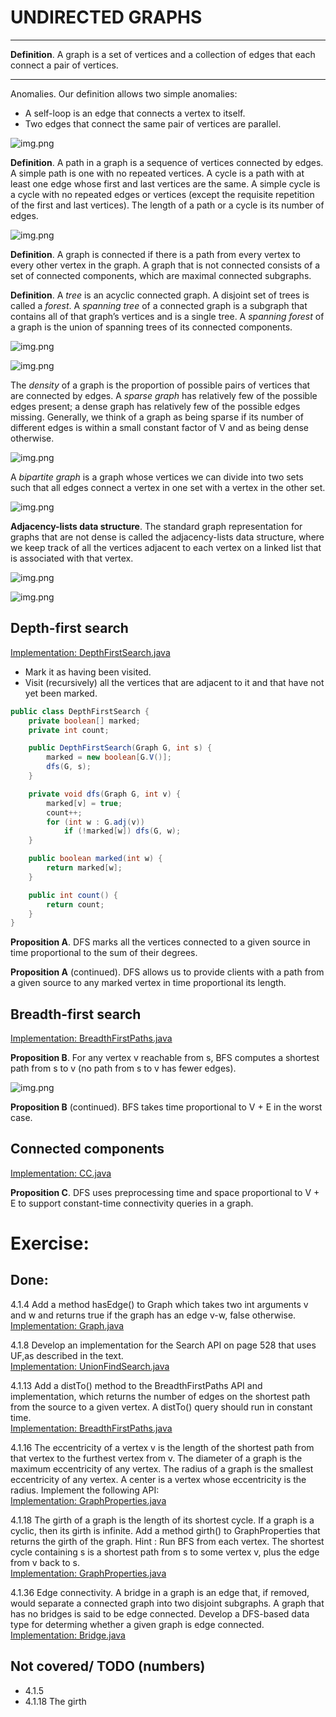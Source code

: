 # UNDIRECTED GRAPHS

___
**Definition**. A graph is a set of vertices and a collection of edges
that each connect a pair of vertices.
***

Anomalies. Our definition allows two simple anomalies:

- A self-loop is an edge that connects a vertex to itself.
- Two edges that connect the same pair of vertices are parallel.

![img.png](../../resources/graph_anomalies.png)

**Definition**. A path in a graph is a sequence of vertices connected by edges.
A simple path is one with no repeated vertices. A cycle is a path with at least
one edge whose first and last vertices are the same. A simple cycle is a cycle
with no repeated edges or vertices (except the requisite repetition of the first
and last vertices). The length of a path or a cycle is its number of edges.

![img.png](../../resources/graph_anatomy.png)

**Definition**. A graph is connected if there is a path from every vertex to
every other vertex in the graph. A graph that is not connected consists of a
set of connected components, which are maximal connected subgraphs.

**Definition**. A _tree_ is an acyclic connected graph. A disjoint set of trees
is called a _forest_. A _spanning tree_ of a connected graph is a subgraph that
contains all of that graph’s vertices and is a single tree. A _spanning forest_
of a graph is the union of spanning trees of its connected components.

![img.png](../../resources/graph_tree.png)

![img.png](../../resources/graph_spanning_forest.png)

The _density_ of a graph is the proportion of possible pairs of vertices that
are connected by edges. A _sparse graph_ has relatively few of the possible edges
present; a dense graph has relatively few of the possible edges missing.
Generally, we think of a graph as being sparse if its number of different edges is
within a small constant factor of V and as being dense otherwise.

![img.png](../../resources/graph_dense_sparse.png)

A _bipartite graph_ is a graph whose vertices we can divide into two sets such that
all edges connect a vertex in one set with a vertex in the other set.

![img.png](../../resources/graph_bipartite.png)

**Adjacency-lists data structure**. The standard graph representation for graphs that
are not dense is called the adjacency-lists data structure, where we keep track of all
the vertices adjacent to each vertex on a linked list that is associated with that vertex.

![img.png](../../resources/graph_adjacency_lists.png)

![img.png](../../resources/graph_implementations_summary.png)

## Depth-first search

[Implementation: DepthFirstSearch.java](./DepthFirstSearch.java)

- Mark it as having been visited.
- Visit (recursively) all the vertices that are adjacent to it and that have not yet been marked.

```java
public class DepthFirstSearch {
    private boolean[] marked;
    private int count;

    public DepthFirstSearch(Graph G, int s) {
        marked = new boolean[G.V()];
        dfs(G, s);
    }

    private void dfs(Graph G, int v) {
        marked[v] = true;
        count++;
        for (int w : G.adj(v))
            if (!marked[w]) dfs(G, w);
    }

    public boolean marked(int w) {
        return marked[w];
    }

    public int count() {
        return count;
    }
}
```

**Proposition A**. DFS marks all the vertices connected to a given source in time proportional
to the sum of their degrees.

**Proposition A** (continued). DFS allows us to provide clients with a path from a given source
to any marked vertex in time proportional its length.

## Breadth-first search

[Implementation: BreadthFirstPaths.java](./BreadthFirstPaths.java)

**Proposition B**. For any vertex v reachable from s, BFS computes a shortest path from s to v
(no path from s to v has fewer edges).

![img.png](../../resources/graph_bfs_path_search.png)

**Proposition B** (continued). BFS takes time proportional to V + E in the worst case.

## Connected components

[Implementation: CC.java](./CC.java)

**Proposition C**. DFS uses preprocessing time and space proportional to V + E to support constant-time
connectivity queries in a graph.

# Exercise:

## Done:

4.1.4 Add a method hasEdge() to Graph which takes two int arguments v and w and returns true if the graph
has an edge v-w, false otherwise.    
[Implementation: Graph.java](./Graph.java)

4.1.8 Develop an implementation for the Search API on page 528 that uses UF,as described in the text.  
[Implementation: UnionFindSearch.java](./exercises/UnionFindSearch.java)

4.1.13 Add a distTo() method to the BreadthFirstPaths API and implementation, which returns the number of
edges on the shortest path from the source to a given vertex. A distTo() query should run in constant time.  
[Implementation: BreadthFirstPaths.java](./BreadthFirstPaths.java)

4.1.16 The eccentricity of a vertex v is the length of the shortest path from that vertex
to the furthest vertex from v. The diameter of a graph is the maximum eccentricity of any
vertex. The radius of a graph is the smallest eccentricity of any vertex.
A center is a vertex whose eccentricity is the radius. Implement the following API:  
[Implementation: GraphProperties.java](./exercises/GraphProperties.java)

4.1.18 The girth of a graph is the length of its shortest cycle. If a graph is a cyclic,
then its girth is infinite. Add a method girth() to GraphProperties that returns the girth
of the graph. Hint : Run BFS from each vertex.
The shortest cycle containing s is a shortest path from s to some vertex v, plus the edge
from v back to s.  
[Implementation: GraphProperties.java](./exercises/GraphProperties.java)

4.1.36 Edge connectivity. A bridge in a graph is an edge that, if removed, would separate
a connected graph into two disjoint subgraphs. A graph that has no bridges is said to be
edge connected. Develop a DFS-based data type for determing whether a given graph is edge connected.  
[Implementation: Bridge.java](./creative/Bridge.java)

## Not covered/ TODO (numbers)

- 4.1.5
- 4.1.18 The girth